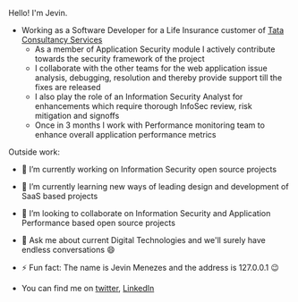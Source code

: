 Hello! I'm Jevin.

* Working as a Software Developer for a Life Insurance customer of [Tata Consultancy Services](https://www.tcs.com)
  * As a member of Application Security module I actively contribute towards the security framework of the project
  * I collaborate with the other teams for the web application issue analysis, debugging, resolution and thereby provide support till the fixes are released
  * I also play the role of an Information Security Analyst for enhancements which require thorough InfoSec review, risk mitigation and signoffs
  * Once in 3 months I work with Performance monitoring team to enhance overall application performance metrics



Outside work:
- 🔭 I’m currently working on Information Security open source projects 
- 🌱 I’m currently learning new ways of leading design and development of SaaS based projects
- 👯 I’m looking to collaborate on Information Security and Application Performance based open source projects
- 💬 Ask me about current Digital Technologies and we'll surely have endless conversations 😄
- ⚡ Fun fact: The name is Jevin Menezes and the address is 127.0.0.1 😉

- You can find me on [twitter](https://twitter.com/JevinMenezes), [LinkedIn](https://in.linkedin.com/in/jevinmenezes)

<!--
Here are some ideas to get you started:

- 🔭 I’m currently working on ...
- 🌱 I’m currently learning ...
- 👯 I’m looking to collaborate on ...
- 🤔 I’m looking for help with ...
- 💬 Ask me about ...
- 📫 How to reach me: ...
- 😄 Pronouns: ...
- ⚡ Fun fact: ...
-->
